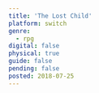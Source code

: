 ```yaml
---
title: 'The Lost Child'
platform: switch
genre:
  - rpg
digital: false
physical: true
guide: false
pending: false
posted: 2018-07-25
---
```

